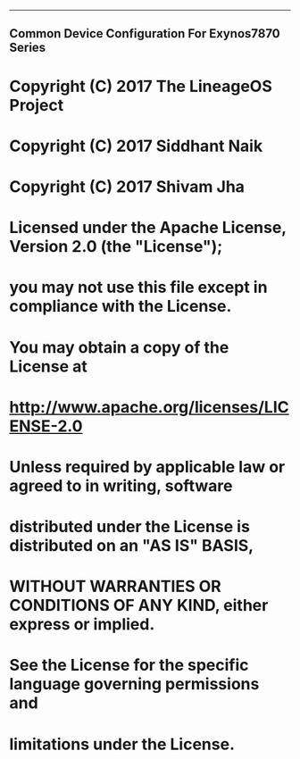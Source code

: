 -------------------------------------------------
Common Device Configuration For Exynos7870 Series
-------------------------------------------------

# Copyright (C) 2017 The LineageOS Project
# Copyright (C) 2017 Siddhant Naik
# Copyright (C) 2017 Shivam Jha
#
# Licensed under the Apache License, Version 2.0 (the "License");
# you may not use this file except in compliance with the License.
# You may obtain a copy of the License at
#
#      http://www.apache.org/licenses/LICENSE-2.0
#
# Unless required by applicable law or agreed to in writing, software
# distributed under the License is distributed on an "AS IS" BASIS,
# WITHOUT WARRANTIES OR CONDITIONS OF ANY KIND, either express or implied.
# See the License for the specific language governing permissions and
# limitations under the License.
